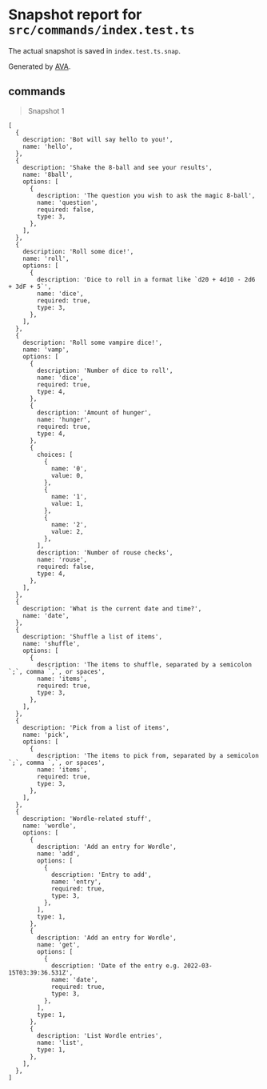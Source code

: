 # Snapshot report for `src/commands/index.test.ts`

The actual snapshot is saved in `index.test.ts.snap`.

Generated by [AVA](https://avajs.dev).

## commands

> Snapshot 1

    [
      {
        description: 'Bot will say hello to you!',
        name: 'hello',
      },
      {
        description: 'Shake the 8-ball and see your results',
        name: '8ball',
        options: [
          {
            description: 'The question you wish to ask the magic 8-ball',
            name: 'question',
            required: false,
            type: 3,
          },
        ],
      },
      {
        description: 'Roll some dice!',
        name: 'roll',
        options: [
          {
            description: 'Dice to roll in a format like `d20 + 4d10 - 2d6 + 3dF + 5`',
            name: 'dice',
            required: true,
            type: 3,
          },
        ],
      },
      {
        description: 'Roll some vampire dice!',
        name: 'vamp',
        options: [
          {
            description: 'Number of dice to roll',
            name: 'dice',
            required: true,
            type: 4,
          },
          {
            description: 'Amount of hunger',
            name: 'hunger',
            required: true,
            type: 4,
          },
          {
            choices: [
              {
                name: '0',
                value: 0,
              },
              {
                name: '1',
                value: 1,
              },
              {
                name: '2',
                value: 2,
              },
            ],
            description: 'Number of rouse checks',
            name: 'rouse',
            required: false,
            type: 4,
          },
        ],
      },
      {
        description: 'What is the current date and time?',
        name: 'date',
      },
      {
        description: 'Shuffle a list of items',
        name: 'shuffle',
        options: [
          {
            description: 'The items to shuffle, separated by a semicolon `;`, comma `,`, or spaces',
            name: 'items',
            required: true,
            type: 3,
          },
        ],
      },
      {
        description: 'Pick from a list of items',
        name: 'pick',
        options: [
          {
            description: 'The items to pick from, separated by a semicolon `;`, comma `,`, or spaces',
            name: 'items',
            required: true,
            type: 3,
          },
        ],
      },
      {
        description: 'Wordle-related stuff',
        name: 'wordle',
        options: [
          {
            description: 'Add an entry for Wordle',
            name: 'add',
            options: [
              {
                description: 'Entry to add',
                name: 'entry',
                required: true,
                type: 3,
              },
            ],
            type: 1,
          },
          {
            description: 'Add an entry for Wordle',
            name: 'get',
            options: [
              {
                description: 'Date of the entry e.g. 2022-03-15T03:39:36.531Z',
                name: 'date',
                required: true,
                type: 3,
              },
            ],
            type: 1,
          },
          {
            description: 'List Wordle entries',
            name: 'list',
            type: 1,
          },
        ],
      },
    ]
